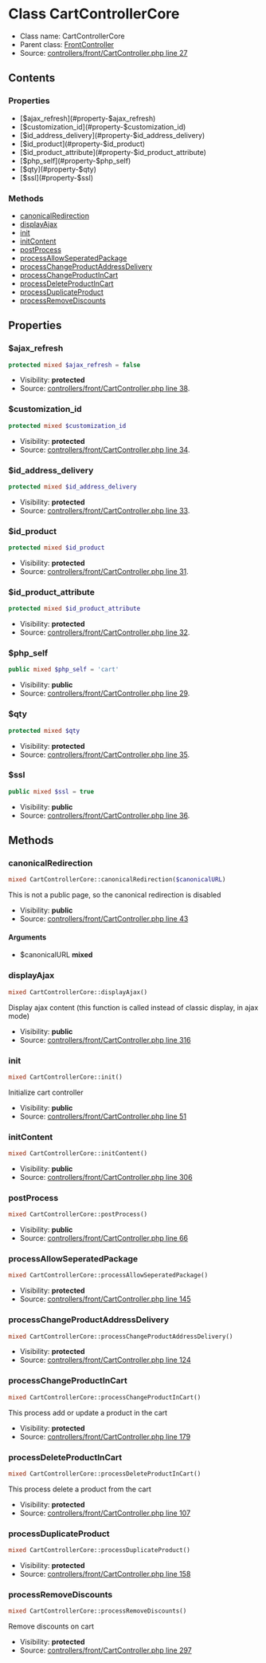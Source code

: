 Class CartControllerCore
=====================





* Class name: CartControllerCore
* Parent class: [FrontController](class.FrontControllerCore.md)
* Source: [controllers/front/CartController.php line 27](https://github.com/PrestaShop/PrestaShop/blob/1.6.0.1/controllers/front/CartController.php#L27)


Contents
--------


### Properties

* [$ajax_refresh](#property-$ajax_refresh)
* [$customization_id](#property-$customization_id)
* [$id_address_delivery](#property-$id_address_delivery)
* [$id_product](#property-$id_product)
* [$id_product_attribute](#property-$id_product_attribute)
* [$php_self](#property-$php_self)
* [$qty](#property-$qty)
* [$ssl](#property-$ssl)

### Methods

* [canonicalRedirection](#method-canonicalRedirection)
* [displayAjax](#method-displayAjax)
* [init](#method-init)
* [initContent](#method-initContent)
* [postProcess](#method-postProcess)
* [processAllowSeperatedPackage](#method-processAllowSeperatedPackage)
* [processChangeProductAddressDelivery](#method-processChangeProductAddressDelivery)
* [processChangeProductInCart](#method-processChangeProductInCart)
* [processDeleteProductInCart](#method-processDeleteProductInCart)
* [processDuplicateProduct](#method-processDuplicateProduct)
* [processRemoveDiscounts](#method-processRemoveDiscounts)




Properties
----------


### <a name="property-$ajax_refresh"></a>$ajax_refresh

```php
protected mixed $ajax_refresh = false
```





* Visibility: **protected**
* Source: [controllers/front/CartController.php line 38](https://github.com/PrestaShop/PrestaShop/blob/1.6.0.1/controllers/front/CartController.php#L38).


### <a name="property-$customization_id"></a>$customization_id

```php
protected mixed $customization_id
```





* Visibility: **protected**
* Source: [controllers/front/CartController.php line 34](https://github.com/PrestaShop/PrestaShop/blob/1.6.0.1/controllers/front/CartController.php#L34).


### <a name="property-$id_address_delivery"></a>$id_address_delivery

```php
protected mixed $id_address_delivery
```





* Visibility: **protected**
* Source: [controllers/front/CartController.php line 33](https://github.com/PrestaShop/PrestaShop/blob/1.6.0.1/controllers/front/CartController.php#L33).


### <a name="property-$id_product"></a>$id_product

```php
protected mixed $id_product
```





* Visibility: **protected**
* Source: [controllers/front/CartController.php line 31](https://github.com/PrestaShop/PrestaShop/blob/1.6.0.1/controllers/front/CartController.php#L31).


### <a name="property-$id_product_attribute"></a>$id_product_attribute

```php
protected mixed $id_product_attribute
```





* Visibility: **protected**
* Source: [controllers/front/CartController.php line 32](https://github.com/PrestaShop/PrestaShop/blob/1.6.0.1/controllers/front/CartController.php#L32).


### <a name="property-$php_self"></a>$php_self

```php
public mixed $php_self = 'cart'
```





* Visibility: **public**
* Source: [controllers/front/CartController.php line 29](https://github.com/PrestaShop/PrestaShop/blob/1.6.0.1/controllers/front/CartController.php#L29).


### <a name="property-$qty"></a>$qty

```php
protected mixed $qty
```





* Visibility: **protected**
* Source: [controllers/front/CartController.php line 35](https://github.com/PrestaShop/PrestaShop/blob/1.6.0.1/controllers/front/CartController.php#L35).


### <a name="property-$ssl"></a>$ssl

```php
public mixed $ssl = true
```





* Visibility: **public**
* Source: [controllers/front/CartController.php line 36](https://github.com/PrestaShop/PrestaShop/blob/1.6.0.1/controllers/front/CartController.php#L36).


Methods
-------


### <a name="method-canonicalRedirection"></a>canonicalRedirection

```php
mixed CartControllerCore::canonicalRedirection($canonicalURL)
```

This is not a public page, so the canonical redirection is disabled



* Visibility: **public**
* Source: [controllers/front/CartController.php line 43](https://github.com/PrestaShop/PrestaShop/blob/1.6.0.1/controllers/front/CartController.php#L43)


#### Arguments
* $canonicalURL **mixed**



### <a name="method-displayAjax"></a>displayAjax

```php
mixed CartControllerCore::displayAjax()
```

Display ajax content (this function is called instead of classic display, in ajax mode)



* Visibility: **public**
* Source: [controllers/front/CartController.php line 316](https://github.com/PrestaShop/PrestaShop/blob/1.6.0.1/controllers/front/CartController.php#L316)




### <a name="method-init"></a>init

```php
mixed CartControllerCore::init()
```

Initialize cart controller



* Visibility: **public**
* Source: [controllers/front/CartController.php line 51](https://github.com/PrestaShop/PrestaShop/blob/1.6.0.1/controllers/front/CartController.php#L51)




### <a name="method-initContent"></a>initContent

```php
mixed CartControllerCore::initContent()
```





* Visibility: **public**
* Source: [controllers/front/CartController.php line 306](https://github.com/PrestaShop/PrestaShop/blob/1.6.0.1/controllers/front/CartController.php#L306)




### <a name="method-postProcess"></a>postProcess

```php
mixed CartControllerCore::postProcess()
```





* Visibility: **public**
* Source: [controllers/front/CartController.php line 66](https://github.com/PrestaShop/PrestaShop/blob/1.6.0.1/controllers/front/CartController.php#L66)




### <a name="method-processAllowSeperatedPackage"></a>processAllowSeperatedPackage

```php
mixed CartControllerCore::processAllowSeperatedPackage()
```





* Visibility: **protected**
* Source: [controllers/front/CartController.php line 145](https://github.com/PrestaShop/PrestaShop/blob/1.6.0.1/controllers/front/CartController.php#L145)




### <a name="method-processChangeProductAddressDelivery"></a>processChangeProductAddressDelivery

```php
mixed CartControllerCore::processChangeProductAddressDelivery()
```





* Visibility: **protected**
* Source: [controllers/front/CartController.php line 124](https://github.com/PrestaShop/PrestaShop/blob/1.6.0.1/controllers/front/CartController.php#L124)




### <a name="method-processChangeProductInCart"></a>processChangeProductInCart

```php
mixed CartControllerCore::processChangeProductInCart()
```

This process add or update a product in the cart



* Visibility: **protected**
* Source: [controllers/front/CartController.php line 179](https://github.com/PrestaShop/PrestaShop/blob/1.6.0.1/controllers/front/CartController.php#L179)




### <a name="method-processDeleteProductInCart"></a>processDeleteProductInCart

```php
mixed CartControllerCore::processDeleteProductInCart()
```

This process delete a product from the cart



* Visibility: **protected**
* Source: [controllers/front/CartController.php line 107](https://github.com/PrestaShop/PrestaShop/blob/1.6.0.1/controllers/front/CartController.php#L107)




### <a name="method-processDuplicateProduct"></a>processDuplicateProduct

```php
mixed CartControllerCore::processDuplicateProduct()
```





* Visibility: **protected**
* Source: [controllers/front/CartController.php line 158](https://github.com/PrestaShop/PrestaShop/blob/1.6.0.1/controllers/front/CartController.php#L158)




### <a name="method-processRemoveDiscounts"></a>processRemoveDiscounts

```php
mixed CartControllerCore::processRemoveDiscounts()
```

Remove discounts on cart



* Visibility: **protected**
* Source: [controllers/front/CartController.php line 297](https://github.com/PrestaShop/PrestaShop/blob/1.6.0.1/controllers/front/CartController.php#L297)




